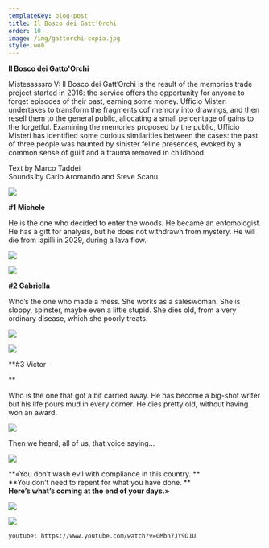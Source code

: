 ```yaml
---
templateKey: blog-post
title: Il Bosco dei Gatt'Orchi
order: 10
image: /img/gattorchi-copia.jpg
style: wob
---
```

**Il Bosco dei Gatto'Orchi**

Mistesssssro V: Il Bosco dei Gatt’Orchi is the result of the memories trade project started in 2016: the service offers the opportunity for anyone to forget episodes of their past, earning some money. Ufficio Misteri undertakes to transform the fragments cof memory into drawings, and then resell them to the general public, allocating a small percentage of gains to the forgetful. Examining the memories proposed by the public, Ufficio Misteri has identified some curious similarities between the cases: the past of three people was haunted by sinister feline presences, evoked by a common sense of guilt and a trauma removed in childhood. 

Text by Marco Taddei\
Sounds by Carlo Aromando and Steve Scanu.

![](/img/schermata-2019-01-14-alle-19.37.54.png)



**\#1 Michele**

He is the one who decided to enter the woods.He became an entomologist. He has a gift for analysis, but he does not withdrawn from mystery.He will die from lapilli in 2029, during a lava flow.

![](/img/schermata-2019-01-14-alle-19.40.37.png)

![](/img/schermata-2019-01-14-alle-19.42.32.png)

**\#2 Gabriella**

Who’s the one who made a mess.She works as a saleswoman. She is sloppy, spinster, maybe even a little stupid.She dies old, from a very ordinary disease, which she poorly treats.

![](/img/schermata-2019-01-14-alle-19.43.09.png)

![](/img/schermata-2019-01-14-alle-19.43.37.png)

**\#3 Victor**

Who is the one that got a bit carried away.He has become a big-shot writer but his life pours mud in every corner.He dies pretty old, without having won an award.

![](/img/schermata-2019-01-14-alle-19.44.03.png)

Then we heard, all of us, that voice saying...

![](/img/schermata-2019-01-14-alle-19.45.44.png)

**«You don’t wash evil with compliance in this country. **\
**You don’t need to repent for what you have done. **\
**Here’s what’s coming at the end of your days.»**

![](/img/schermata-2019-01-14-alle-19.45.44.png)

![](/img/schermata-2019-01-14-alle-19.46.57.png)

`youtube: https://www.youtube.com/watch?v=GMbn7JY9D1U`
